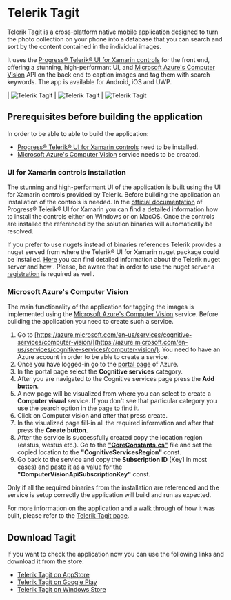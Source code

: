 # Telerik Tagit

Telerik Tagit is a cross-platform native mobile application designed to turn the photo collection on your phone into a database that you can search and sort by the content contained in the individual images.

It uses the [Progress® Telerik® UI for Xamarin controls](https://www.telerik.com/xamarin-ui) for the front end, offering a stunning, high-performant UI, and [Microsoft Azure's Computer Vision](https://azure.microsoft.com/en-us/services/cognitive-services/computer-vision/) API on the back end to caption images and tag them with search keywords. The app is available for Android, iOS and UWP.

| ![Telerik Tagit](https://lh3.googleusercontent.com/iATgRrRjwcUAyrmeHCGFpqKTl8M3_Z-cJzb8-Xi2ER516IpLcKR-v3awnlMg_Jvn_Mea=w300-h2544-rw) | ![Telerik Tagit](https://lh3.googleusercontent.com/T5UINOJW9oHoPxv-OKAcoDGu0hpb8SKvjsnjwS1TBpICHFwuUrwvtsll-9IcOsHRVeY=w300-h2544-rw) | ![Telerik Tagit](https://lh3.googleusercontent.com/wyM9EI1_ej7cymc31_HnR4fgd5bIMvMhWiUiBGSFwoapU2C8UHY-HeCgGe_TtnwBLCK2=w300-h1200-rw) 

## Prerequisites before building the application

In order to be able to able to build the application:

* [Progress® Telerik® UI for Xamarin controls](https://www.telerik.com/xamarin-ui) need to be installed.
* [Microsoft Azure's Computer Vision](https://azure.microsoft.com/en-us/services/cognitive-services/computer-vision/) service needs to be created.

### UI for Xamarin controls installation

The stunning and high-performant UI of the application is built using the UI for Xamarin controls provided by Telerik. Before building the application an installation of the controls is needed. In the [official documentation](https://docs.telerik.com/devtools/xamarin/installation-and-deployment/download-product-files) of Progress® Telerik® UI for Xamarin you can find a detailed information how to install the controls either on Windows or on MacOS. Once the controls are installed the referenced by the solution binaries will automatically be resolved.

If you prefer to use nugets instead of binaries references Telerik provides a nuget served from where the Telerik® UI for Xamarin nuget package could be installed. [Here](https://docs.telerik.com/devtools/xamarin/installation-and-deployment/telerik-nuget-server) you can find detailed information about the Telerik nuget server and how . Please, be aware that in order to use the nuget server a [registration](https://docs.telerik.com/devtools/xamarin/installation-and-deployment/download-product-files) is required as well.

### Microsoft Azure's Computer Vision

The main functionality of the application for tagging the images is implemented using the [Microsoft Azure's Computer Vision](https://azure.microsoft.com/en-us/services/cognitive-services/computer-vision/) service. Before building the application you need to create such a service.

1. Go to [https://azure.microsoft.com/en-us/services/cognitive-services/computer-vision/](https://azure.microsoft.com/en-us/services/cognitive-services/computer-vision/). You need to have an Azure account in order to be able to create a service.
2. Once you have logged-in go to the [portal page](https://portal.azure.com/#home) of Azure.
3. In the portal page select the **Cognitive services** category.
4. After you are navigated to the Cognitive services page press the **Add button**.
5. A new page will be visualized from where you can select to create a **Computer visual** service. If you don't see that particular category you use the search option in the page to find it.
6. Click on Computer vision and after that press create.
7. In the visualized page fill-in all the required information and after that press the **Create button**.
8. After the service is successfully created copy the location region (eastus, westus etc.). Go to the **["CoreConstants.cs"](https://github.com/telerik/telerik-xamarin-forms-samples/blob/master/TagIt/tagit/tagit/Common/CoreConstants.cs)** file and set the copied location to the **"CognitiveServicesRegion"** const.
9. Go back to the service and copy the **Subscription ID** (Key1 in most cases) and paste it as a value for the **"ComputerVisionApiSubscriptionKey"** const.

Only if all the required binaries from the installation are referenced and the service is setup correctly the application will build and run as expected.

For more information on the application and a walk through of how it was built, please refer to the [Telerik Tagit page](https://www.telerik.com/xamarin-ui/telerik-tagit).

## Download Tagit

If you want to check the application now you can use the following links and download it from the store: 
* [Telerik Tagit on AppStore](https://apps.apple.com/us/app/telerik-tagit/id1310584457)
* [Telerik Tagit on Google Play](https://play.google.com/store/apps/details?id=com.telerik.tagit)
* [Telerik Tagit on Windows Store](https://www.microsoft.com/en-us/store/p/telerik-tagit/9pb07plrwpfs)